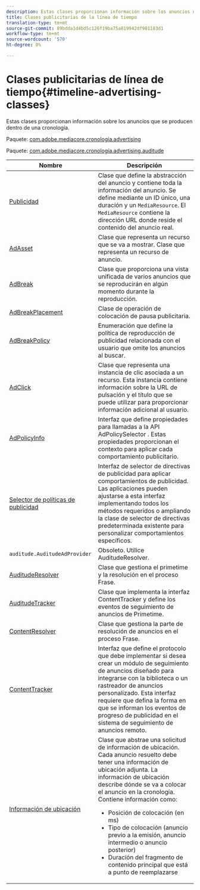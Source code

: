 ```yaml
---
description: Estas clases proporcionan información sobre los anuncios que se producen dentro de una cronología.
title: Clases publicitarias de la línea de tiempo
translation-type: tm+mt
source-git-commit: 89bdda1d4bd5c126f19ba75a819942df901183d1
workflow-type: tm+mt
source-wordcount: '570'
ht-degree: 0%

---
```



# Clases publicitarias de línea de tiempo{#timeline-advertising-classes}

Estas clases proporcionan información sobre los anuncios que se producen dentro de una cronología.

Paquete: [com.adobe.mediacore.cronología.advertising](https://help.adobe.com/en_US/primetime/api/psdk/javadoc_1.4/com/adobe/mediacore/timeline/advertising/package-summary.html)

Paquete: [com.adobe.mediacore.cronología.advertising.auditude](https://help.adobe.com/en_US/primetime/api/psdk/javadoc_1.4/com/adobe/mediacore/timeline/advertising/auditude/package-summary.html)

| Nombre | Descripción |
|--- |--- |
| [Publicidad](https://help.adobe.com/en_US/primetime/api/psdk/javadoc_1.4/com/adobe/mediacore/timeline/advertising/Ad.html) | Clase que define la abstracción del anuncio y contiene toda la información del anuncio. Se define mediante un ID único, una duración y un `MediaResource`. El `MediaResource` contiene la dirección URL donde reside el contenido del anuncio real. |
| [AdAsset](https://help.adobe.com/en_US/primetime/api/psdk/javadoc_1.4/com/adobe/mediacore/timeline/advertising/AdAsset.html) | Clase que representa un recurso que se va a mostrar. Clase que representa un recurso de anuncio. |
| [AdBreak](https://help.adobe.com/en_US/primetime/api/psdk/javadoc_1.4/com/adobe/mediacore/timeline/advertising/AdBreak.html) | Clase que proporciona una vista unificada de varios anuncios que se reproducirán en algún momento durante la reproducción. |
| [AdBreakPlacement](https://help.adobe.com/en_US/primetime/api/psdk/javadoc_1.4/com/adobe/mediacore/timeline/advertising/AdBreakPlacement.html) | Clase de operación de colocación de pausa publicitaria. |
| [AdBreakPolicy](https://help.adobe.com/en_US/primetime/api/psdk/javadoc_1.4/com/adobe/mediacore/timeline/advertising/AdBreakPolicy.html) | Enumeración que define la política de reproducción de publicidad relacionada con el usuario que omite los anuncios al buscar. |
| [AdClick](https://help.adobe.com/en_US/primetime/api/psdk/javadoc_1.4/com/adobe/mediacore/timeline/advertising/AdClick.html) | Clase que representa una instancia de clic asociada a un recurso. Esta instancia contiene información sobre la URL de pulsación y el título que se puede utilizar para proporcionar información adicional al usuario. |
| [AdPolicyInfo](https://help.adobe.com/en_US/primetime/api/psdk/javadoc_1.4/com/adobe/mediacore/timeline/advertising/AdPolicyInfo.html) | Interfaz que define propiedades para llamadas a la API AdPolicySelector . Estas propiedades proporcionan el contexto para aplicar cada comportamiento publicitario. |
| [Selector de políticas de publicidad](https://help.adobe.com/en_US/primetime/api/psdk/javadoc_1.4/com/adobe/mediacore/timeline/advertising/AdPolicySelector.html) | Interfaz de selector de directivas de publicidad para aplicar comportamientos de publicidad. Las aplicaciones pueden ajustarse a esta interfaz implementando todos los métodos requeridos o ampliando la clase de selector de directivas predeterminada existente para personalizar comportamientos específicos. |
| `auditude.AuditudeAdProvider` | Obsoleto. Utilice AuditudeResolver. |
| [AuditudeResolver](https://help.adobe.com/en_US/primetime/api/psdk/javadoc_1.4/com/adobe/mediacore/timeline/advertising/auditude/AuditudeResolver.html) | Clase que gestiona el primetime y la resolución en el proceso Frase. |
| [AuditudeTracker](https://help.adobe.com/en_US/primetime/api/psdk/javadoc_1.4/com/adobe/mediacore/timeline/advertising/auditude/AuditudeTracker.html) | Clase que implementa la interfaz ContentTracker y define los eventos de seguimiento de anuncios de Primetime. |
| [ContentResolver](https://help.adobe.com/en_US/primetime/api/psdk/javadoc_1.4/com/adobe/mediacore/timeline/advertising/ContentResolver.html) | Clase que gestiona la parte de resolución de anuncios en el proceso Frase. |
| [ContentTracker](https://help.adobe.com/en_US/primetime/api/psdk/javadoc_1.4/com/adobe/mediacore/timeline/advertising/ContentTracker.html) | Interfaz que define el protocolo que debe implementar si desea crear un módulo de seguimiento de anuncios diseñado para integrarse con la biblioteca o un rastreador de anuncios personalizado. Esta interfaz requiere que defina la forma en que se informan los eventos de progreso de publicidad en el sistema de seguimiento de anuncios remoto. |
| [Información de ubicación](https://help.adobe.com/en_US/primetime/api/psdk/javadoc_1.4/com/adobe/mediacore/timeline/advertising/PlacementInformation.html) | Clase que abstrae una solicitud de información de ubicación. Cada anuncio resuelto debe tener una información de ubicación adjunta. La información de ubicación describe dónde se va a colocar el anuncio en la cronología. Contiene información como: <ul><li>Posición de colocación (en ms) </li><li>Tipo de colocación (anuncio previo a la emisión, anuncio intermedio o anuncio posterior) </li><li>Duración del fragmento de contenido principal que está a punto de reemplazarse</li></ul> |
